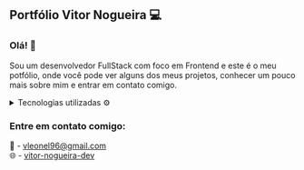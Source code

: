## Portfólio Vitor Nogueira 💻

### Olá! 👋
Sou um desenvolvedor FullStack com foco em Frontend e este é o meu potfólio, onde você pode ver alguns dos meus projetos, conhecer um pouco mais sobre mim e entrar em contato comigo.

<details>
<summary>Tecnologias utilizadas ⚙️</summary>

![ReactJS](https://img.shields.io/badge/-ReactJS-333333?style=flat&logo=react) </br>
![NextJS](https://img.shields.io/badge/-NextJS-333333?style=flat&logo=next.js) </br>
![TypeScript](https://img.shields.io/badge/-TypeScript-333333?style=flat&logo=typescript) </br>
![StyledComponents](https://img.shields.io/badge/-StyledComponents-333333?style=flat&logo=styled-components) </br>
![Motion](https://img.shields.io/badge/-FramerMotion-333333?style=flat&logo=framer) </br>
![TailwindCSS](https://img.shields.io/badge/-TailwindCSS-333333?style=flat&logo=tailwind-css) </br>
![Bootstrap](https://img.shields.io/badge/-Bootstrap-333333?style=flat&logo=bootstrap) </br>

</details>

### Entre em contato comigo: 
📧 - vleonel96@gmail.com </br>
🌐 - [vitor-nogueira-dev](https://portfolio-vn.vercel.app/) </br>
